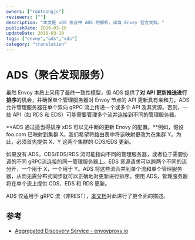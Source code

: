 ```yaml
---
owners: ["rootsongjc"]
reviewers: [""]
description: "本文是 xDS 协议中 ADS 的解析，译自 Envoy 官方文档。"
publishDate: 2019-03-10
updateDate: 2019-03-10
tags: ["envoy","ads","xds"]
category: "translation"
---
```


# ADS（聚合发现服务）

虽然 Envoy 本质上采用了最终一致性模型，但 ADS 提供了**对 API 更新推送进行排序**的机会，并确保单个管理服务器对 Envoy 节点的 API 更新具有亲和力。ADS 允许管理服务器在单个双向 gRPC 流上传递一个或多个 API 及其资源。否则，一些 API（如 RDS 和 EDS）可能需要管理多个流并连接到不同的管理服务器。

**ADS 通过适当得排序 xDS 可以无中断的更新 Enovy 的配置。**例如，假设 foo.com 已映射到集群 X。我们希望将路由表中将该映射更改为在集群 Y。为此，必须首先提供 X、Y 这两个集群的 CDS/EDS 更新。

如果没有 ADS，CDS/EDS/RDS 流可能指向不同的管理服务器，或者位于需要协调的不同 gRPC流连接的同一管理服务器上。EDS 资源请求可以跨两个不同的流分开，一个用于 X，一个用于 Y。ADS 将这些流合并到单个流和单个管理服务器，从而无需分布式同步就可以正确地对更新进行排序。使用 ADS，管理服务器将在单个流上提供 CDS、EDS 和 RDS 更新。

ADS 仅适用于 gRPC 流（非REST），[本文档](https://github.com/envoyproxy/data-plane-api/blob/master/XDS_PROTOCOL.md#aggregated-discovery-services-ads)对此进行了更全面的描述。

## 参考

- [Aggregated Discovery Service - envoyproxy.io](https://www.envoyproxy.io/docs/envoy/latest/configuration/overview/v2_overview#aggregated-discovery-service)